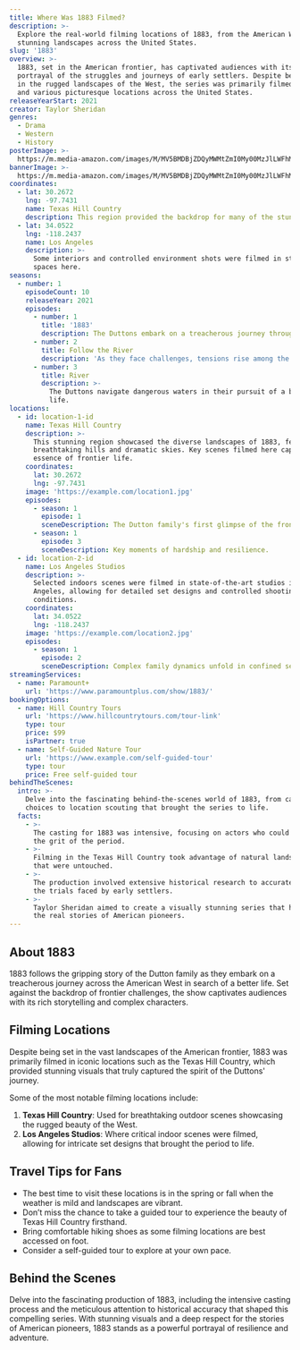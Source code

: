 ```yaml
---
title: Where Was 1883 Filmed?
description: >-
  Explore the real-world filming locations of 1883, from the American West to
  stunning landscapes across the United States.
slug: '1883'
overview: >-
  1883, set in the American frontier, has captivated audiences with its gripping
  portrayal of the struggles and journeys of early settlers. Despite being set
  in the rugged landscapes of the West, the series was primarily filmed in Texas
  and various picturesque locations across the United States.
releaseYearStart: 2021
creator: Taylor Sheridan
genres:
  - Drama
  - Western
  - History
posterImage: >-
  https://m.media-amazon.com/images/M/MV5BMDBjZDQyMWMtZmI0My00MzJlLWFhMTMtNWZmOTJkNzFlZTliXkEyXkFqcGc@._V1_SX300.jpg
bannerImage: >-
  https://m.media-amazon.com/images/M/MV5BMDBjZDQyMWMtZmI0My00MzJlLWFhMTMtNWZmOTJkNzFlZTliXkEyXkFqcGc@._V1_SX300.jpg
coordinates:
  - lat: 30.2672
    lng: -97.7431
    name: Texas Hill Country
    description: This region provided the backdrop for many of the stunning outdoor scenes.
  - lat: 34.0522
    lng: -118.2437
    name: Los Angeles
    description: >-
      Some interiors and controlled environment shots were filmed in studio
      spaces here.
seasons:
  - number: 1
    episodeCount: 10
    releaseYear: 2021
    episodes:
      - number: 1
        title: '1883'
        description: The Duttons embark on a treacherous journey through the American West.
      - number: 2
        title: Follow the River
        description: 'As they face challenges, tensions rise among the family.'
      - number: 3
        title: River
        description: >-
          The Duttons navigate dangerous waters in their pursuit of a better
          life.
locations:
  - id: location-1-id
    name: Texas Hill Country
    description: >-
      This stunning region showcased the diverse landscapes of 1883, featuring
      breathtaking hills and dramatic skies. Key scenes filmed here capture the
      essence of frontier life.
    coordinates:
      lat: 30.2672
      lng: -97.7431
    image: 'https://example.com/location1.jpg'
    episodes:
      - season: 1
        episode: 1
        sceneDescription: The Dutton family's first glimpse of the frontier.
      - season: 1
        episode: 3
        sceneDescription: Key moments of hardship and resilience.
  - id: location-2-id
    name: Los Angeles Studios
    description: >-
      Selected indoors scenes were filmed in state-of-the-art studios in Los
      Angeles, allowing for detailed set designs and controlled shooting
      conditions.
    coordinates:
      lat: 34.0522
      lng: -118.2437
    image: 'https://example.com/location2.jpg'
    episodes:
      - season: 1
        episode: 2
        sceneDescription: Complex family dynamics unfold in confined settings.
streamingServices:
  - name: Paramount+
    url: 'https://www.paramountplus.com/show/1883/'
bookingOptions:
  - name: Hill Country Tours
    url: 'https://www.hillcountrytours.com/tour-link'
    type: tour
    price: $99
    isPartner: true
  - name: Self-Guided Nature Tour
    url: 'https://www.example.com/self-guided-tour'
    type: tour
    price: Free self-guided tour
behindTheScenes:
  intro: >-
    Delve into the fascinating behind-the-scenes world of 1883, from casting
    choices to location scouting that brought the series to life.
  facts:
    - >-
      The casting for 1883 was intensive, focusing on actors who could embody
      the grit of the period.
    - >-
      Filming in the Texas Hill Country took advantage of natural landscapes
      that were untouched.
    - >-
      The production involved extensive historical research to accurately depict
      the trials faced by early settlers.
    - >-
      Taylor Sheridan aimed to create a visually stunning series that honored
      the real stories of American pioneers.
---
```


## About 1883

1883 follows the gripping story of the Dutton family as they embark on a treacherous journey across the American West in search of a better life. Set against the backdrop of frontier challenges, the show captivates audiences with its rich storytelling and complex characters.

## Filming Locations

Despite being set in the vast landscapes of the American frontier, 1883 was primarily filmed in iconic locations such as the Texas Hill Country, which provided stunning visuals that truly captured the spirit of the Duttons' journey. 

Some of the most notable filming locations include:

1. **Texas Hill Country**: Used for breathtaking outdoor scenes showcasing the rugged beauty of the West.
2. **Los Angeles Studios**: Where critical indoor scenes were filmed, allowing for intricate set designs that brought the period to life.

## Travel Tips for Fans

- The best time to visit these locations is in the spring or fall when the weather is mild and landscapes are vibrant.
- Don’t miss the chance to take a guided tour to experience the beauty of Texas Hill Country firsthand.
- Bring comfortable hiking shoes as some filming locations are best accessed on foot.
- Consider a self-guided tour to explore at your own pace.

## Behind the Scenes

Delve into the fascinating production of 1883, including the intensive casting process and the meticulous attention to historical accuracy that shaped this compelling series. With stunning visuals and a deep respect for the stories of American pioneers, 1883 stands as a powerful portrayal of resilience and adventure.

